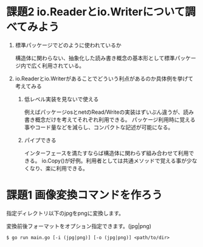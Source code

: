 # 課題2 io.Readerとio.Writerについて調べてみよう
1. 標準パッケージでどのように使われているか

    構造体に関わらない、抽象化した読み書き概念の基本形として標準パッケージ内で広く利用されている。

2. io.Readerとio.Writerがあることでどういう利点があるのか具体例を挙げて考えてみる

    1. 低レベル実装を見ないで使える

        例えばパッケージosとnetのRead/Writeの実装はずいぶん違うが、読み書き概念だけを考えてそれぞれ利用できる。
        パッケージ利用時に覚える事やコード量などを減らし、コンパクトな記述が可能になる。

    2. パイプできる

        インターフェースを満たすならば構造体に関わらず組み合わせて利用できる。
        io.Copy()が好例。利用者としては共通メソッドで覚える事が少なくなり、楽に利用できる。


# 課題1 画像変換コマンドを作ろう

指定ディレクトリ以下のjpgをpngに変換します。

変換前後フォーマットをオプション指定できます。(jpg|png)

```
$ go run main.go [-i (jpg|png)] [-o (jpg|png)] <path/to/dir>
```

